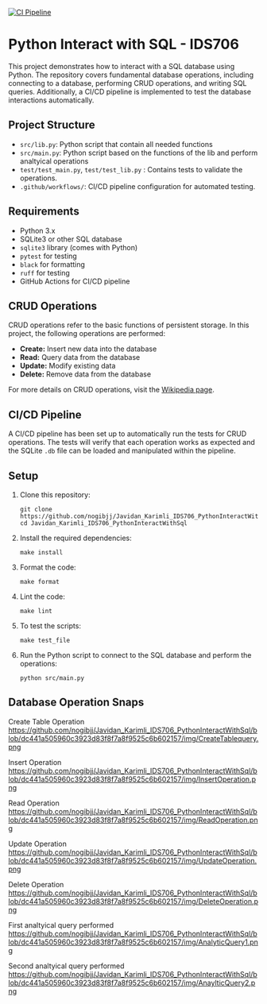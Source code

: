 [![CI Pipeline](https://github.com/nogibjj/Javidan_Karimli_IDS706_PythonInteractWithSql/actions/workflows/main.yaml/badge.svg)](https://github.com/nogibjj/Javidan_Karimli_IDS706_PythonInteractWithSql/actions/workflows/main.yaml)

# Python Interact with SQL - IDS706

This project demonstrates how to interact with a SQL database using Python. The repository covers fundamental database operations, including connecting to a database, performing CRUD operations, and writing SQL queries. Additionally, a CI/CD pipeline is implemented to test the database interactions automatically.


## Project Structure
- `src/lib.py`: Python script that contain all  needed functions
- `src/main.py`: Python script based on the functions of the lib and perform analtyical operations
- `test/test_main.py`, `test/test_lib.py` : Contains tests to validate the operations.
- `.github/workflows/`: CI/CD pipeline configuration for automated testing.

## Requirements
- Python 3.x
- SQLite3 or other SQL database
- `sqlite3` library (comes with Python)
- `pytest` for testing
- `black` for formatting
- `ruff` for testing 
- GitHub Actions for CI/CD pipeline

## CRUD Operations

CRUD operations refer to the basic functions of persistent storage. In this project, the following operations are performed:

- **Create:** Insert new data into the database
- **Read:** Query data from the database
- **Update:** Modify existing data
- **Delete:** Remove data from the database

For more details on CRUD operations, visit the [Wikipedia page](https://en.wikipedia.org/wiki/Create,_read,_update_and_delete).

## CI/CD Pipeline

A CI/CD pipeline has been set up to automatically run the tests for CRUD operations. The tests will verify that each operation works as expected and the SQLite `.db` file can be loaded and manipulated within the pipeline.

## Setup

1. Clone this repository:
   ```
   git clone https://github.com/nogibjj/Javidan_Karimli_IDS706_PythonInteractWithSql.git
   cd Javidan_Karimli_IDS706_PythonInteractWithSql
   ```

2. Install the required dependencies:
   ```
   make install
   ```

3. Format the code:
   ```
   make format
   ```

4. Lint the code:
   ```
   make lint
   ```

5. To test the scripts:
   ```
   make test_file
   ```

6. Run the Python script to connect to the SQL database and perform the operations:
   ```
   python src/main.py
   ```


## Database Operation Snaps

Create Table Operation
https://github.com/nogibjj/Javidan_Karimli_IDS706_PythonInteractWithSql/blob/dc441a505960c3923d83f8f7a8f9525c6b602157/img/CreateTablequery.png

Insert Operation
https://github.com/nogibjj/Javidan_Karimli_IDS706_PythonInteractWithSql/blob/dc441a505960c3923d83f8f7a8f9525c6b602157/img/InsertOperation.png

Read Operation
https://github.com/nogibjj/Javidan_Karimli_IDS706_PythonInteractWithSql/blob/dc441a505960c3923d83f8f7a8f9525c6b602157/img/ReadOperation.png

Update Operation
https://github.com/nogibjj/Javidan_Karimli_IDS706_PythonInteractWithSql/blob/dc441a505960c3923d83f8f7a8f9525c6b602157/img/UpdateOperation.png

Delete Operation
https://github.com/nogibjj/Javidan_Karimli_IDS706_PythonInteractWithSql/blob/dc441a505960c3923d83f8f7a8f9525c6b602157/img/DeleteOperation.png

First analtyical query performed
https://github.com/nogibjj/Javidan_Karimli_IDS706_PythonInteractWithSql/blob/dc441a505960c3923d83f8f7a8f9525c6b602157/img/AnalyticQuery1.png

Second analtyical query performed
https://github.com/nogibjj/Javidan_Karimli_IDS706_PythonInteractWithSql/blob/dc441a505960c3923d83f8f7a8f9525c6b602157/img/AnaylticQuery2.png

